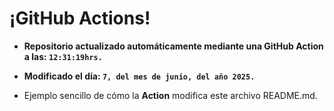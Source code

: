 # ¡GitHub Actions!
* **Repositorio actualizado automáticamente mediante una GitHub Action a las: `12:31:19hrs.`**
* **Modificado el día: `7, del mes de junio, del año 2025.`**

* Ejemplo sencillo de cómo la **Action** modifica este archivo README.md.
